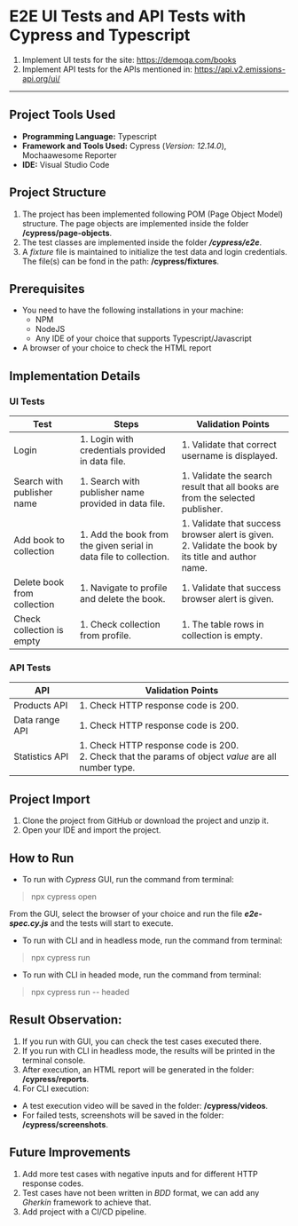# E2E UI Tests and API Tests with Cypress and Typescript

1. Implement UI tests for the site: https://demoqa.com/books
2. Implement API tests for the APIs mentioned in: https://api.v2.emissions-api.org/ui/
***

## Project Tools Used
- **Programming Language:** Typescript
- **Framework and Tools Used:** Cypress (*Version: 12.14.0*), Mochaawesome Reporter
- **IDE:** Visual Studio Code

## Project Structure

1. The project has been implemented following POM (Page Object Model) structure. The page objects are implemented inside the folder **/cypress/page-objects**.
2. The test classes are implemented inside the folder ***/cypress/e2e***.
3. A *fixture* file is maintained to initialize the test data and login credentials. The file(s) can be fond in the path: **/cypress/fixtures**.

## Prerequisites

- You need to have the following installations in your machine:
    - NPM
    - NodeJS
    - Any IDE of your choice that supports Typescript/Javascript
- A browser of your choice to check the HTML report

## Implementation Details

### UI Tests

Test | Steps | Validation Points |
--- | --- | --- |
Login | 1. Login with credentials provided in data file. | 1. Validate that correct username is displayed. |
Search with publisher name | 1. Search with publisher name provided in data file. | 1. Validate the search result that all books are from the selected publisher. |
Add book to collection | 1. Add the book from the given serial in data file to collection. | 1. Validate that success browser alert is given. <br> 2. Validate the book by its title and author name. |
Delete book from collection | 1. Navigate to profile and delete the book. |  1. Validate that success browser alert is given. |
Check collection is empty | 1. Check collection from profile. | 1. The table rows in collection is empty. |

### API Tests
API | Validation Points |
--- | --- |
Products API | 1. Check HTTP response code is 200. |
Data range API | 1. Check HTTP response code is 200. |
Statistics API | 1. Check HTTP response code is 200. <br> 2. Check that the params of object *value* are all number type. |

## Project Import

1. Clone the project from GitHub or download the project and unzip it.
2. Open your IDE and import the project.

## How to Run
- To run with *Cypress* GUI, run the command from terminal:

 > npx cypress open
  
  From the GUI, select the browser of your choice and run the file ***e2e-spec.cy.js*** and the tests will start to execute.
  
- To run with CLI and in headless mode, run the command from terminal:

> npx cypress run

- To run with CLI in headed mode, run the command from terminal:

> npx cypress run -- headed

## Result Observation:

1. If you run with GUI, you can check the test cases executed there.
2. If you run with CLI in headless mode, the results will be printed in the terminal console.
3. After execution, an HTML report will be generated in the folder: **/cypress/reports**.
4. For CLI execution:
- A test execution video will be saved in the folder: **/cypress/videos**.
- For failed tests, screenshots will be saved in the folder: **/cypress/screenshots**.

## Future Improvements

1. Add more test cases with negative inputs and for different HTTP response codes.
2. Test cases have not been written in *BDD* format, we can add any *Gherkin* framework to achieve that.
3. Add project with a CI/CD pipeline.
